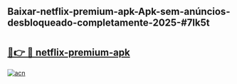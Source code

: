 ## Baixar-netflix-premium-apk-Apk-sem-anúncios-desbloqueado-completamente-2025-#7lk5t

# <h2><a href="https://ainizakaria.my?title=netflix-premium-apk&ref=20M">🔗👉 🔴 netflix-premium-apk</a></h2>

[![acn](https://github.com/user-attachments/assets/0f9c940e-d8b0-45ae-aac7-cd30a18b3e1c)](https://ainizakaria.my?title=netflix-premium-apk&ref=20M)

